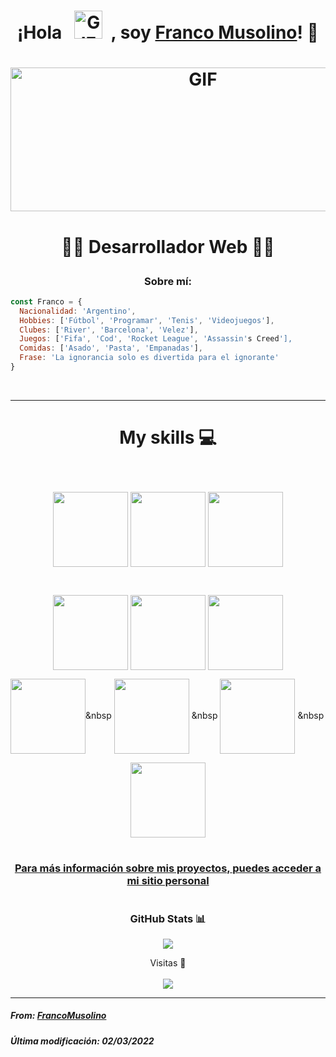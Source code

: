 <h1><p align="center">¡Hola &nbsp; <img src="https://upload.wikimedia.org/wikipedia/commons/a/a9/Rotating_earth_%28large%29_transparent.gif" alt="GIF" width=45px height=45px>  &nbsp;, soy <a href="https://github.com/FrancoMusolino"> Franco Musolino</a>! 👋</p></h1>

# <p align="center"><img src="https://i.pinimg.com/originals/52/e2/db/52e2dbef7685a6e14544240a4172db15.gif" alt="GIF" width=600px height=230px></p>

# <p align="center">👨‍💻 Desarrollador Web 👨‍💻</p> 


<h3 align="center">Sobre mí:</h3>

``` javascript
const Franco = {
  Nacionalidad: 'Argentino',
  Hobbies: ['Fútbol', 'Programar', 'Tenis', 'Videojuegos'],
  Clubes: ['River', 'Barcelona', 'Velez'],
  Juegos: ['Fifa', 'Cod', 'Rocket League', 'Assassin's Creed'],
  Comidas: ['Asado', 'Pasta', 'Empanadas'],
  Frase: 'La ignorancia solo es divertida para el ignorante'
}

```
</br>

<hr>

# <p align="center">My skills 💻 </p>

</br>

<p align="center">

<img src="https://image.flaticon.com/icons/png/512/1216/1216733.png"  align="center" width=120px height=120px>
<img src="https://cdn.iconscout.com/icon/free/png-256/css-131-722685.png"  align="center" width=120px height=120px>
<img src="https://images.vexels.com/media/users/3/166403/isolated/preview/a5a33bf3004830a2bd581e9fa65de660-icono-del-lenguaje-de-programaci-oacute-n-javascript-by-vexels.png" width=120px height=120px align="center">

</p>

</br>

<p align="center">

<img src="https://cdn.iconscout.com/icon/free/png-256/bootstrap-7-1175254.png"  align="center" width=120px height=120px>
<img src="https://seeklogo.com/images/T/tailwind-css-logo-5AD4175897-seeklogo.com.png"  align="center" width=120px height=120px>
<img src="https://midu.dev/images/tags/github.png"  align="center" width=120px height=120px>

</p>

<p align="center">
  
<img src="https://4.bp.blogspot.com/-_YSVTe2ekBU/XKMntJDH0ZI/AAAAAAAAXNk/3d48i_XShWwvoMNj0YJWp2J4_Woh9dzGgCLcBGAs/s1600/reactjs%2Btutorial.png" align="center" width=120px height=120px align="center">&nbsp
<img src="https://cdn.icon-icons.com/icons2/2148/PNG/512/nextjs_icon_132160.png" align="center" width=120px height=120px align="center"> &nbsp 
<img src="https://miro.medium.com/max/652/1*N0XV3gco7Ed4brMoxwdjVg.png" align="center" width=120px height=120px align="center">  &nbsp
  
</p>

<p align="center">
  
<img src="https://upload.wikimedia.org/wikipedia/commons/thumb/9/96/Sass_Logo_Color.svg/245px-Sass_Logo_Color.svg.png" align="center" width=120px height=120px align="center">
  
</p>


# <h3 align="center"><a href="https://portfolio-woad-alpha.vercel.app/" target="_BLANK">Para más información sobre mis proyectos, puedes acceder a mi sitio personal</a></h3>

# <h3 align="center">GitHub Stats 📊</h3>

<p align="center"><img src="https://github-readme-stats.vercel.app/api?username=FrancoMusolino&show_icons=true&theme=synthwave"></p>

<p align="center">Visitas 👀 </br></br>
<img src="https://profile-counter.glitch.me/%7BFrancoMusolino%7D/count.svg">
</p>

<hr>

<h5 align="left">From: <a href="https://github.com/FrancoMusolino">FrancoMusolino</a></h5>
<h5 align="left">Última modificación: 02/03/2022</h5>




<!--
**FrancoMusolino/FrancoMusolino** is a ✨ _special_ ✨ repository because its `README.md` (this file) appears on your GitHub profile.

Here are some ideas to get you started:

- 🔭 I’m currently working on ...
- 🌱 I’m currently learning ...
- 👯 I’m looking to collaborate on ...
- 🤔 I’m looking for help with ...
- 💬 Ask me about ...
- 📫 How to reach me: ...
- 😄 Pronouns: ...
- ⚡ Fun fact: ...
-->


